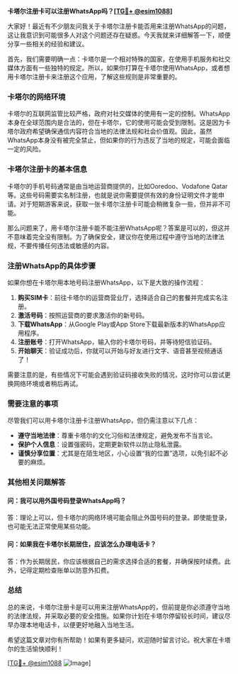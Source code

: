 **卡塔尔注册卡可以注册WhatsApp吗？[[TG💪+ @esim1088](https://t.me/s/esim1088)]**

大家好！最近有不少朋友问我关于卡塔尔注册卡能否用来注册WhatsApp的问题，这让我意识到可能很多人对这个问题还存在疑惑。今天我就来详细解答一下，顺便分享一些相关的经验和建议。

首先，我们需要明确一点：卡塔尔是一个相对特殊的国家，在使用手机服务和社交媒体方面有一些独特的规定。所以，如果你打算在卡塔尔使用WhatsApp，或者想用卡塔尔注册卡来注册这个应用，了解这些规则是非常重要的。

### 卡塔尔的网络环境

卡塔尔的互联网监管比较严格，政府对社交媒体的使用有一定的控制。WhatsApp本身在全球范围内是合法的，但在卡塔尔，它的使用可能会受到限制。这是因为卡塔尔政府希望确保通信内容符合当地的法律法规和社会价值观。因此，虽然WhatsApp本身没有被完全禁止，但如果你的行为违反了当地的规定，可能会面临一定的风险。

### 卡塔尔注册卡的基本信息

卡塔尔的手机号码通常是由当地运营商提供的，比如Ooredoo、Vodafone Qatar等。这些号码需要实名制注册，也就是说你需要提供有效的身份证明文件才能申请。对于短期游客来说，获取一张卡塔尔注册卡可能会稍微复杂一些，但并非不可能。

那么问题来了，用卡塔尔注册卡能不能注册WhatsApp呢？答案是可以的，但这并不意味着完全没有限制。为了确保安全，建议你在使用过程中遵守当地的法律法规，不要传播任何违法或敏感的内容。

### 注册WhatsApp的具体步骤

如果你想在卡塔尔用本地号码注册WhatsApp，以下是大致的操作流程：

1. **购买SIM卡**：前往卡塔尔的运营商营业厅，选择适合自己的套餐并完成实名注册。
2. **激活号码**：按照运营商的要求激活你的新号码。
3. **下载WhatsApp**：从Google Play或App Store下载最新版本的WhatsApp应用程序。
4. **注册账号**：打开WhatsApp，输入你的卡塔尔号码，并等待短信验证码。
5. **开始聊天**：验证成功后，你就可以开始与好友进行文字、语音甚至视频通话了！

需要注意的是，有些情况下可能会遇到验证码接收失败的情况，这时你可以尝试更换网络环境或者稍后再试。

### 需要注意的事项

尽管我们可以用卡塔尔注册卡注册WhatsApp，但仍需注意以下几点：

- **遵守当地法律**：尊重卡塔尔的文化习俗和法律规定，避免发布不当言论。
- **保护个人信息**：设置强密码，定期更新软件以防止隐私泄露。
- **谨慎分享位置**：尤其是在陌生地区，小心设置“我的位置”选项，以免引起不必要的麻烦。

### 其他相关问题解答

#### 问：我可以用外国号码登录WhatsApp吗？
答：理论上可以，但卡塔尔的网络环境可能会阻止外国号码的登录。即使能登录，也可能无法正常使用某些功能。

#### 问：如果我在卡塔尔长期居住，应该怎么办理电话卡？
答：作为长期居民，你应该根据自己的需求选择合适的套餐，并确保按时续费。此外，记得定期检查账单以防意外扣费。

### 总结

总的来说，卡塔尔注册卡是可以用来注册WhatsApp的，但前提是你必须遵守当地的法律法规，并采取必要的安全措施。如果你计划在卡塔尔停留较长时间，建议尽早办理本地电话卡，以便更好地融入当地生活。

希望这篇文章对你有所帮助！如果有更多疑问，欢迎随时留言讨论。祝大家在卡塔尔的生活愉快顺利！

[[TG💪+ @esim1088](https://t.me/s/esim1088) ![Image](https://i.postimg.cc/4NQfJmqS/Snipaste-2025-05-13-00-14-12.png)]
